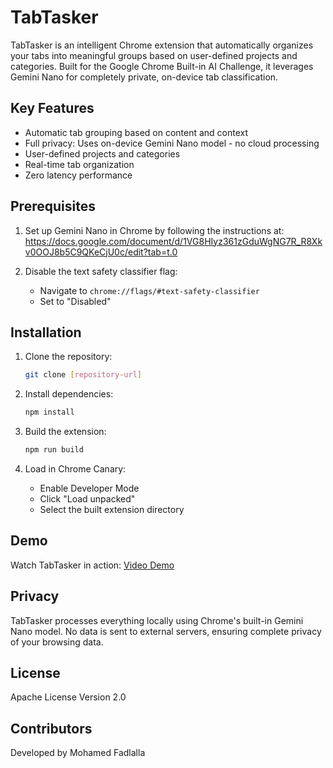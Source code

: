 # TabTasker

TabTasker is an intelligent Chrome extension that automatically organizes your tabs into meaningful groups based on user-defined projects and categories. Built for the Google Chrome Built-in AI Challenge, it leverages Gemini Nano for completely private, on-device tab classification.

## Key Features

- Automatic tab grouping based on content and context
- Full privacy: Uses on-device Gemini Nano model - no cloud processing
- User-defined projects and categories
- Real-time tab organization
- Zero latency performance

## Prerequisites

1. Set up Gemini Nano in Chrome by following the instructions at:
   https://docs.google.com/document/d/1VG8HIyz361zGduWgNG7R_R8Xkv0OOJ8b5C9QKeCjU0c/edit?tab=t.0

2. Disable the text safety classifier flag:
   - Navigate to `chrome://flags/#text-safety-classifier`
   - Set to "Disabled"

## Installation

1. Clone the repository:
   ```bash
   git clone [repository-url]
   ```

2. Install dependencies:
   ```bash
   npm install
   ```

3. Build the extension:
   ```bash
   npm run build
   ```

4. Load in Chrome Canary:
   - Enable Developer Mode
   - Click "Load unpacked"
   - Select the built extension directory

## Demo

Watch TabTasker in action: [Video Demo](https://youtu.be/TDl2vk9Z5eQ)

## Privacy

TabTasker processes everything locally using Chrome's built-in Gemini Nano model. No data is sent to external servers, ensuring complete privacy of your browsing data.

## License

Apache License Version 2.0

## Contributors

Developed by Mohamed Fadlalla